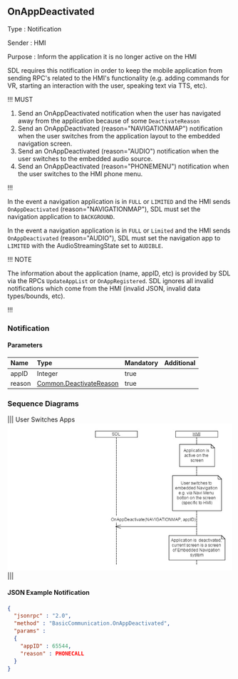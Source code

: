 ## OnAppDeactivated

Type
: Notification

Sender
: HMI

Purpose
: Inform the application it is no longer active on the HMI

SDL requires this notification in order to keep the mobile application from sending RPC's related to the HMI's functionality (e.g. adding commands for VR, starting an interaction with the user, speaking text via TTS, etc).

!!! MUST

1. Send an OnAppDeactivated notification when the user has navigated away from the application because of some `DeactivateReason`
2. Send an OnAppDeactivated (reason="NAVIGATIONMAP") notification when the user switches from the application layout to the embedded navigation screen.
3. Send an OnAppDeactivated (reason="AUDIO") notification when the user switches to the embedded audio source.
4. Send an OnAppDeactivated (reason="PHONEMENU") notification when the user switches to the HMI phone menu.

!!!

In the event a navigation application is in `FULL` or `LIMITED` and the HMI sends `OnAppDeactivated` (reason="NAVIGATIONMAP"), SDL must set the navigation application to `BACKGROUND`.

In the event a navigation application is in `FULL` or `Limited` and the HMI sends `OnAppDeactivated` (reason="AUDIO"), SDL must set the navigation app to `LIMITED` with the AudioStreamingState set to `AUDIBLE`.

!!! NOTE

The information about the application (name, appID, etc) is provided by SDL via the RPCs `UpdateAppList` or `OnAppRegistered`. SDL ignores all invalid notifications which come from the HMI (invalid JSON, invalid data types/bounds, etc).

!!!

### Notification

#### Parameters

|Name|Type|Mandatory|Additional|
|:---|:---|:--------|:---------|
|appID|Integer|true||
|reason|[Common.DeactivateReason](../../common/enums/#deactivatereason)|true||

### Sequence Diagrams
|||
User Switches Apps
![OnAppDeactivated](./assets/OnAppDeactivated.png)
|||

#### JSON Example Notification
```json
{
  "jsonrpc" : "2.0",
  "method" : "BasicCommunication.OnAppDeactivated",
  "params" :
  {
    "appID" : 65544,
    "reason" : PHONECALL
  }
}
```
